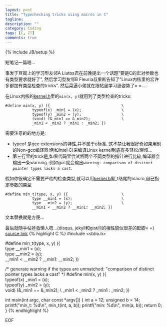 ```yaml
---
layout: post
title: "Typechecking tricks using macros in C"
tagline:
description: ""
category: Coding
tags: [C, ZT]
comments: true
---
```

{% include JB/setup %}

短笔记一篇嗯…

事发于豆瓣上的学习型友邻A Liutos君在前晚提出一个话题"要是C的宏对参数也有类型要求就好了", 然后学习型友邻B Fleuria叔果断告知了"Linux内核里的宏许多都加有类型检查的tricks". 然后菜逼小弟就在跟帖里学习涨姿势了= =….

在Linux内核的[kernel.h](http://lxr.free-electrons.com/source/include/linux/kernel.h#L568)里的`min(x, y)`就用到了类型检查的tricks:

	#define min(x, y) ({                                \
            	typeof(x) _min1 = (x);                  \
            	typeof(y) _min2 = (y);                  \
            	(void) (&_min1 == &_min2);              \
            	_min1 < _min2 ? _min1 : _min2; })

需要注意的的地方是:

- typeof 是gcc extensions的特性,并不属于c标准. 这不禁让我很好奇如果用别的Non-gcc编译器(例如Intel C)来编译Linux kernel到底有多轻松/麻烦…
- 第三行里的trick是,如果代码里尝试將两个不同类型的指针进行比较,编译器会输出一条warning. 例如gcc就会输出`warning: comparison of distinct pointer types lacks a cast`. 

假如你很确定不需要严格的检查类型,就可以用[kernel.h](http://lxr.free-electrons.com/source/include/linux/kernel.h#L632)里_t结尾的macro,自己指定参数的类型

	#define min_t(type, x, y) ({                        \
            	type __min1 = (x);                      \
            	type __min2 = (y);                      \
            	__min1 < __min2 ? __min1: __min2; })

文本替换就是方便…

最后就随手帖拯救懒人嗯…(disqus, jekyll和gist间的相性貌似很差的赶脚= =)
[source link](https://gist.github.com/ZephyrSL/4022951#file-typechecking_macros-c)
{% highlight C %}
#include <stdio.h>

#define min_t(type, x, y) ({                        \
	type __min1 = (x);                      \
	type __min2 = (y);                      \
	__min1 < __min2 ? __min1: __min2; })

/* generate warning if the types are unmatched: "comparison of distinct pointer types lacks a cast" */
#define min(x, y) ({                                \
	typeof(x) _min1 = (x);                  \
	typeof(y) _min2 = (y);                  \
	void) (&_min1 == &_min2);              \ 
	_min1 < _min2 ? _min1 : _min2; })


int main(int argc, char const *argv[])
{
  int a = 12;
  unsigned b = 14;
  printf("min_t: %d\n", min_t(int, a, b));
  printf("min: %d\n", min(a, b));
  return 0;
}
{% endhighlight %}

EOF



